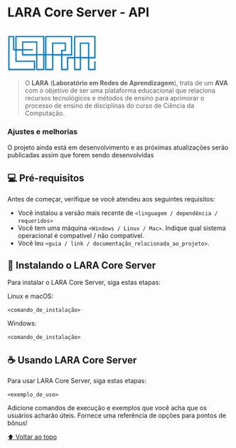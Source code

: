 # LARA Core Server - API

<div id='start-of-project'/>
<br>
<img  style="width:200px;" src="./assets/logo.png" alt="logo">

> O **LARA** (**Laboratório em Redes de Aprendizagem**), trata de um **AVA** com o objetivo de ser uma plataforma educacional que relaciona recursos tecnológicos e métodos de ensino  para aprimorar o processo de ensino de disciplinas do curso de Ciência da Computação. 


### Ajustes e melhorias

O projeto ainda está em desenvolvimento e as próximas atualizações serão publicadas assim que forem sendo desenvolvidas
<!--
O projeto ainda está em desenvolvimento e as próximas atualizações serão voltadas nas seguintes tarefas:

- [x] Tarefa 1
- [x] Tarefa 2
- [x] Tarefa 3
- [ ] Tarefa 4
- [ ] Tarefa 5
-->
## 💻 Pré-requisitos

Antes de começar, verifique se você atendeu aos seguintes requisitos:
<!---Estes são apenas requisitos de exemplo. Adicionar, duplicar ou remover conforme necessário--->
* Você instalou a versão mais recente de `<linguagem / dependência / requeridos>`
* Você tem uma máquina `<Windows / Linux / Mac>`. Indique qual sistema operacional é compatível / não compatível.
* Você leu `<guia / link / documentação_relacionada_ao_projeto>`.

## 🚀 Instalando o LARA Core Server

Para instalar o LARA Core Server, siga estas etapas:

Linux e macOS:
```
<comando_de_instalação>
```

Windows:
```
<comando_de_instalação>
```

## ☕ Usando LARA Core Server

Para usar LARA Core Server, siga estas etapas:

```
<exemplo_de_uso>
```

Adicione comandos de execução e exemplos que você acha que os usuários acharão úteis. Fornece uma referência de opções para pontos de bônus!

[⬆ Voltar ao topo](#start-of-project)<br>
